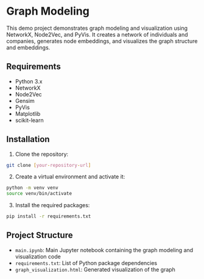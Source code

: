 # Graph Modeling

This demo project demonstrates graph modeling and visualization using NetworkX, Node2Vec, and PyVis. It creates a network of individuals and companies, generates node embeddings, and visualizes the graph structure and embeddings.

## Requirements

- Python 3.x
- NetworkX
- Node2Vec
- Gensim
- PyVis
- Matplotlib
- scikit-learn

## Installation

1. Clone the repository:
```bash
git clone [your-repository-url]
```

2. Create a virtual environment and activate it:
```bash
python -m venv venv
source venv/bin/activate  
```

3. Install the required packages:
```bash
pip install -r requirements.txt
```


## Project Structure

- `main.ipynb`: Main Jupyter notebook containing the graph modeling and visualization code
- `requirements.txt`: List of Python package dependencies
- `graph_visualization.html`: Generated visualization of the graph 